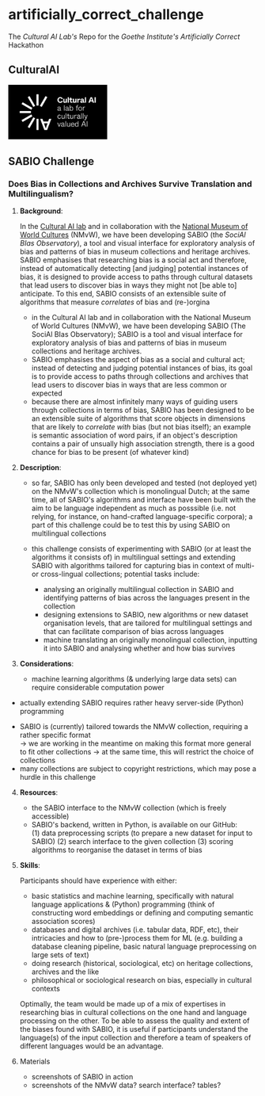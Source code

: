 # artificially_correct_challenge
The _Cultural AI Lab's_ Repo for the _Goethe Institute's_ _Artificially Correct_ Hackathon


## CulturalAI  


<img src="https://github.com/valevo/artificially_correct_challenge/blob/main/logo_white.jpg" alt="CulturalAI Logo" width="200"/>




## SABIO Challenge

### Does Bias in Collections and Archives Survive Translation and Multilingualism?

<!-- In the [Cultural AI Lab](https://www.cultural-ai.nl/) and together with the [National Museum of World Cultures](https://collectie.wereldculturen.nl/), we are developing SABIO (The SociAl BIas Observatory), a tool for exploratory analysis of biases in museum collections and archives. With the help of a suite of machine learning algorithms that work on the textual entries present in a given collection, SABIO allows heritage professionals to  -->





1. **Background**: 

   In the [Cultural AI lab](https://www.cultural-ai.nl/) and in collaboration with the [National Museum of World Cultures](https://collectie.wereldculturen.nl/) (NMvW), we have been developing SABIO (the _SociAl BIas Observatory_), a tool and visual interface for exploratory analysis of bias and patterns of bias in museum collections and heritage archives. SABIO emphasises that researching bias is a social act and therefore, instead of automatically detecting [and judging] potential instances of bias, it is designed to provide access to paths through cultural datasets that lead users to discover bias in ways they might not [be able to] anticipate. To this end, SABIO consists of an extensible suite of algorithms that measure _correlates_ of bias and (re-)orgina

     - in the Cultural AI lab and in collaboration with the National Museum of World Cultures (NMvW), we have been developing SABIO (The SociAl BIas Observatory); SABIO is a tool and visual interface for exploratory analysis of bias and patterns of bias in museum collections and heritage archives. 
     - SABIO emphasises the aspect of bias as a social and cultural act; instead of detecting and judging potential instances of bias, its goal is to provide access to paths through collections and archives that lead users to discover bias in ways that are less common or expected
     - because there are almost infinitely many ways of guiding users through collections in terms of bias, SABIO has been designed to be an extensible suite of algorithms that score objects in dimensions that are likely to _correlate with_ bias (but not bias itself); an example is semantic association of word pairs, if an object's description contains a pair of unsually high association strength, there is a good chance for bias to be present (of whatever kind)



<!-- SABIO is a tool for exploration of bias in collections; it's an extensible suite of algorithms that reorganise collections and thus help navigating them visually; SABIO is meant to be an evolving tool that facilitates discovery of patterns of bias on the hand and that is perpetually updated on the other, resulting in a feedback loop of user and developer  -->




2. **Description**:

   - so far, SABIO has only been developed and tested (not deployed yet) on the NMvW's collection which is monolingual Dutch; at the same time, all of SABIO's algorithms and interface have been built with the aim to be language independent as much as posssible (i.e. not relying, for instance, on hand-crafted language-specific corpora); a part of this challenge could be to test this by using SABIO on multilingual collections
 
   - this challenge consists of experimenting with SABIO (or at least the algorithms it consists of) in multilingual settings and extending SABIO with algorithms tailored for capturing bias in context of multi- or cross-lingual collections; potential tasks include: 
     - analysing an originally multilingual collection in SABIO and identifying patterns of bias across the languages present in the collection
     - designing extensions to SABIO, new algorithms or new dataset organisation levels, that are tailored for multilingual settings and that can facilitate comparison of bias across languages 
     - machine translating an originally monolingual collection, inputting it into SABIO and analysing whether and how bias survives 


3. **Considerations**:
   - machine learning algorithms (& underlying large data sets) can require considerable computation power  
<!--      -> the DHLab can potentially provide some resources -->
   - actually extending SABIO requires rather heavy server-side (Python) programming   
<!--      -> this can be done by us, so that the team members can focus on the content -->
   - SABIO is (currently) tailored towards the NMvW collection, requiring a rather specific format   
     -> we are working in the meantime on making this format more general to fit other collections -> at the same time, this will restrict the choice of collections 
   - many collections are subject to copyright restrictions, which may pose a hurdle in this challenge


4. **Resources**:

   - the SABIO interface to the NMvW collection (which is freely accessible)
   - SABIO's backend, written in Python, is available on our GitHub:  
     (1) data preprocessing scripts (to prepare a new dataset for input to SABIO)
     (2) search interface to the given collection
     (3) scoring algorithms to reorganise the dataset in terms of bias

6. **Skills**:

   Participants should have experience with either:
 
     - basic statistics and machine learning, specifically with natural language applications & (Python) programming
       (think of constructing word embeddings or defining and computing semantic association scores)
     - databases and digital archives (i.e. tabular data, RDF, etc), their intricacies and how to (pre-)process them for ML
       (e.g. building a database cleaning pipeline, basic natural language preprocessing on large sets of text)
     - doing research (historical, sociological, etc) on heritage collections, archives and the like
     - philosophical or sociological research on bias, especially in cultural contexts
  
   Optimally, the team would be made up of a mix of expertises in researching bias in cultural collections on the one hand and language processing on the other. 
   To be able to assess the quality and extent of the biases found with SABIO, it is useful if participants understand the language(s) of the input collection and therefore a team of speakers of different languages would be an advantage. 
   
   
7. Materials

     - screenshots of SABIO in action
     - screenshots of the NMvW data? search interface? tables?
 
 
